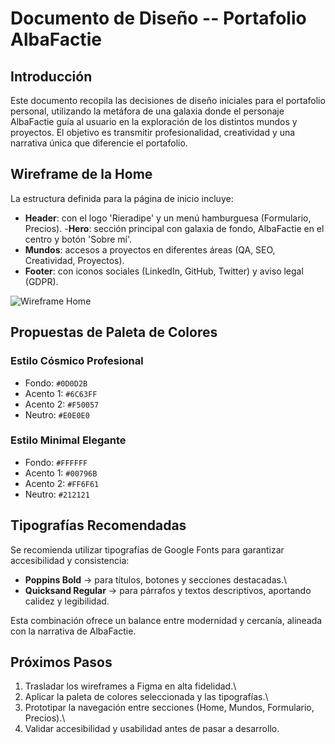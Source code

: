 # Documento de Diseño -- Portafolio AlbaFactie

## Introducción

Este documento recopila las decisiones de diseño iniciales para el
portafolio personal, utilizando la metáfora de una galaxia donde el
personaje AlbaFactie guía al usuario en la exploración de los distintos
mundos y proyectos. El objetivo es transmitir profesionalidad,
creatividad y una narrativa única que diferencie el portafolio.

## Wireframe de la Home

La estructura definida para la página de inicio incluye:

- **Header**:
  con el logo 'Rieradipe' y un menú hamburguesa (Formulario, Precios). -**Hero**: sección principal con galaxia de fondo, AlbaFactie en el
  centro y botón 'Sobre mí'.
- **Mundos**: accesos a proyectos en
  diferentes áreas (QA, SEO, Creatividad, Proyectos).
- **Footer**: con iconos sociales (LinkedIn, GitHub, Twitter) y aviso legal (GDPR).

![Wireframe
Home](./docs/img/WBajaRieradipe.png)

## Propuestas de Paleta de Colores

### Estilo Cósmico Profesional

- Fondo: `#0D0D2B`
- Acento 1: `#6C63FF`
- Acento 2: `#F50057`
- Neutro: `#E0E0E0`

### Estilo Minimal Elegante

- Fondo: `#FFFFFF`
- Acento 1: `#00796B`
- Acento 2: `#FF6F61`
- Neutro: `#212121`

## Tipografías Recomendadas

Se recomienda utilizar tipografías de Google Fonts para garantizar
accesibilidad y consistencia:

- **Poppins Bold** → para títulos, botones y secciones destacadas.\
- **Quicksand Regular** → para párrafos y textos descriptivos,
  aportando calidez y legibilidad.

Esta combinación ofrece un balance entre modernidad y cercanía, alineada
con la narrativa de AlbaFactie.

## Próximos Pasos

1.  Trasladar los wireframes a Figma en alta fidelidad.\
2.  Aplicar la paleta de colores seleccionada y las tipografías.\
3.  Prototipar la navegación entre secciones (Home, Mundos, Formulario,
    Precios).\
4.  Validar accesibilidad y usabilidad antes de pasar a desarrollo.
